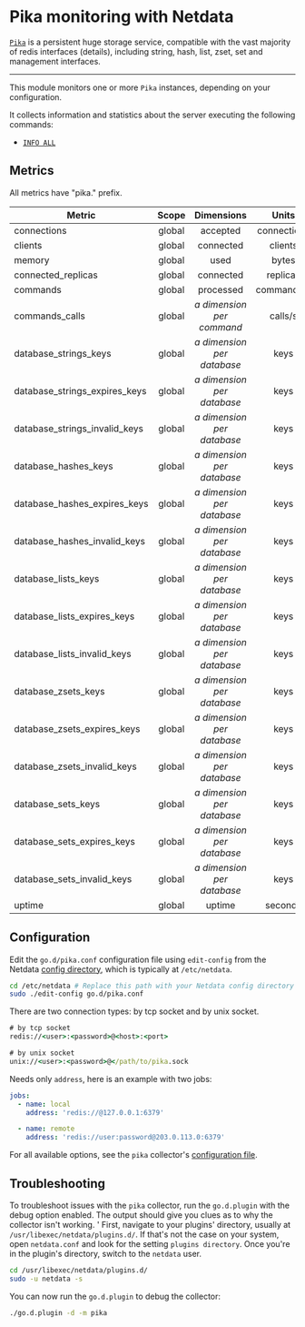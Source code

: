 <!--
title: "Pika monitoring with Netdata"
description: "Monitor the health and performance of Pika storage services with zero configuration, per-second metric granularity, and interactive visualizations."
custom_edit_url: "https://github.com/netdata/go.d.plugin/edit/master/modules/pika/README.md"
sidebar_label: "Pika"
learn_status: "Published"
learn_topic_type: "References"
learn_rel_path: "References/Collectors references/Storage"
-->

# Pika monitoring with Netdata

[`Pika`](https://github.com/Qihoo360/pika#introduction%E4%B8%AD%E6%96%87) is a persistent huge storage service,
compatible with the vast majority of redis interfaces (details), including string, hash, list, zset, set and management
interfaces.

---

This module monitors one or more `Pika` instances, depending on your configuration.

It collects information and statistics about the server executing the following commands:

- [`INFO ALL`](https://github.com/Qihoo360/pika/wiki/pika-info%E4%BF%A1%E6%81%AF%E8%AF%B4%E6%98%8E)

## Metrics

All metrics have "pika." prefix.

| Metric                        | Scope  |           Dimensions            |    Units    |
|-------------------------------|:------:|:-------------------------------:|:-----------:|
| connections                   | global |            accepted             | connections |
| clients                       | global |            connected            |   clients   |
| memory                        | global |              used               |    bytes    |
| connected_replicas            | global |            connected            |  replicas   |
| commands                      | global |            processed            | commands/s  |
| commands_calls                | global | <i>a dimension per command</i>  |   calls/s   |
| database_strings_keys         | global | <i>a dimension per database</i> |    keys     |
| database_strings_expires_keys | global | <i>a dimension per database</i> |    keys     |
| database_strings_invalid_keys | global | <i>a dimension per database</i> |    keys     |
| database_hashes_keys          | global | <i>a dimension per database</i> |    keys     |
| database_hashes_expires_keys  | global | <i>a dimension per database</i> |    keys     |
| database_hashes_invalid_keys  | global | <i>a dimension per database</i> |    keys     |
| database_lists_keys           | global | <i>a dimension per database</i> |    keys     |
| database_lists_expires_keys   | global | <i>a dimension per database</i> |    keys     |
| database_lists_invalid_keys   | global | <i>a dimension per database</i> |    keys     |
| database_zsets_keys           | global | <i>a dimension per database</i> |    keys     |
| database_zsets_expires_keys   | global | <i>a dimension per database</i> |    keys     |
| database_zsets_invalid_keys   | global | <i>a dimension per database</i> |    keys     |
| database_sets_keys            | global | <i>a dimension per database</i> |    keys     |
| database_sets_expires_keys    | global | <i>a dimension per database</i> |    keys     |
| database_sets_invalid_keys    | global | <i>a dimension per database</i> |    keys     |
| uptime                        | global |             uptime              |   seconds   |

## Configuration

Edit the `go.d/pika.conf` configuration file using `edit-config` from the
Netdata [config directory](https://learn.netdata.cloud/docs/configure/nodes), which is typically at `/etc/netdata`.

```bash
cd /etc/netdata # Replace this path with your Netdata config directory
sudo ./edit-config go.d/pika.conf
```

There are two connection types: by tcp socket and by unix socket.

```cmd
# by tcp socket
redis://<user>:<password>@<host>:<port>

# by unix socket
unix://<user>:<password>@</path/to/pika.sock
```

Needs only `address`, here is an example with two jobs:

```yaml
jobs:
  - name: local
    address: 'redis://@127.0.0.1:6379'

  - name: remote
    address: 'redis://user:password@203.0.113.0:6379'
```

For all available options, see the `pika`
collector's [configuration file](https://github.com/netdata/go.d.plugin/blob/master/config/go.d/pika.conf).

## Troubleshooting

To troubleshoot issues with the `pika` collector, run the `go.d.plugin` with the debug option enabled. The output should
give you clues as to why the collector isn't working.
'
First, navigate to your plugins' directory, usually at `/usr/libexec/netdata/plugins.d/`. If that's not the case on your
system, open `netdata.conf` and look for the setting `plugins directory`. Once you're in the plugin's directory, switch
to the `netdata` user.

```bash
cd /usr/libexec/netdata/plugins.d/
sudo -u netdata -s
```

You can now run the `go.d.plugin` to debug the collector:

```bash
./go.d.plugin -d -m pika
```
